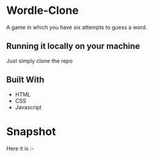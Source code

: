 # Wordle-Clone
A game in which you have six attempts to guess a word.

<h2>Running it locally on your machine</h2>
Just simply clone the repo

<h2>Built With</h2>
<ul>
  <li>HTML</li>
  <li>CSS</li>
  <li>Javascript</li>
</ul>

<h1>Snapshot</h1>
Here it is :-

